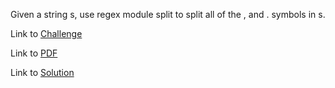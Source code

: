 Given a string s, use regex module split to split all of the , and . symbols in s.

Link to [Challenge](https://www.hackerrank.com/challenges/re-split/problem)

Link to [PDF](./re-split.pdf)

Link to [Solution](./resplit.py)
